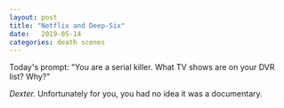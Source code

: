 ```yaml
---
layout: post
title: "Netflix and Deep-Six"
date:   2019-05-14
categories: death scenes
---
```

Today's prompt: "You are a serial killer. What TV shows are on your DVR list? Why?"

*Dexter.* Unfortunately for you, you had no idea it was a documentary.
